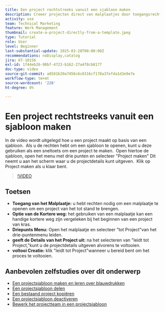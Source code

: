```yaml
---
title: Een project rechtstreeks vanuit een sjabloon maken
description: Creeer projecten direct van malplaatjes door toegangsrechten te verzekeren, gebruikend het drie-puntenmenu om "Project tot stand te brengen,"het uitgeven van de projectdetails zoals nodig, en het proces voor een efficiënt opstellingsalternatief te voltooien.
activity: use
team: Technical Marketing
feature: Work Management
thumbnail: create-a-project-directly-from-a-template.jpeg
type: Tutorial
role: User
level: Beginner
last-substantial-update: 2025-03-28T00:00:00Z
recommendations: noDisplay,catalog
jira: KT-10156
exl-id: 1f44eb26-98bf-4723-b162-27a4f8cb8177
doc-type: video
source-git-commit: a8581b20a7456c6c8316cf178a37efda1d3e9e7e
workflow-type: tm+mt
source-wordcount: '228'
ht-degree: 0%

---
```


# Een project rechtstreeks vanuit een sjabloon maken

In de video wordt uitgelegd hoe u een project maakt op basis van een sjabloon. &#x200B; Als u de rechten hebt om een sjabloon te openen, kunt u deze gebruiken als een sneltoets om een project te maken. &#x200B; Open hiertoe de sjabloon, open het menu met drie punten en selecteer &quot;Project maken&quot; &#x200B; Dit neemt u aan het scherm waar u de projectdetails kunt uitgeven. &#x200B; Klik op Project maken als u klaar bent. &#x200B;

>[!VIDEO](https://video.tv.adobe.com/v/3456013/?quality=12&learn=on&enablevpops)

## Toetsen

* **Toegang van het Malplaatje:** u hebt rechten nodig om een malplaatje te openen om een project van het tot stand te brengen. &#x200B;
* **Optie van de Kortere weg:** het gebruiken van een malplaatje kan een handige kortere weg zijn vergeleken bij het beginnen van een project van kras. &#x200B;
* **Driepunts Menu:** Open het malplaatje en selecteer &quot;tot Project&quot;van het drie-puntenmenu leiden. &#x200B;
* **geeft de Details van het Project uit:** na het selecteren van &quot;leidt tot Project,&quot;kunt u de projectdetails uitgeven alvorens te voltooien. &#x200B;
* **voltooi Creatie:** klik &quot;leidt tot Project&quot;wanneer u bereid bent om het proces te voltooien. &#x200B;


## Aanbevolen zelfstudies over dit onderwerp

* [Een projectsjabloon maken en leren over blauwdrukken](/help/manage-work/create-and-manage-project-templates/create-a-project-template.md)
* [Een projectsjabloon delen](/help/manage-work/create-and-manage-project-templates/share-a-project-template.md)
* [Een bestaand project kopiëren](/help/manage-work/manage-projects/copy-an-existing-project.md)
* [Een projectsjabloon deactiveren](/help/manage-work/create-and-manage-project-templates/deactivate-a-project-template.md)
* [Bewerk het projectteam in een projectsjabloon](/help/manage-work/create-and-manage-project-templates/edit-the-project-team-in-a-project-template.md)
